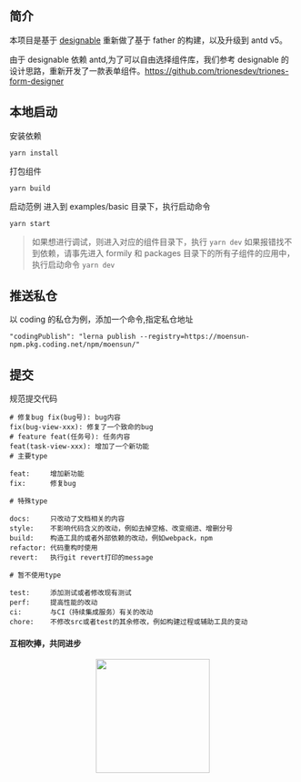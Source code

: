 ## 简介

本项目是基于 [designable](https://github.com/alibaba/designable) 重新做了基于 father 的构建，以及升级到 antd v5。

由于 designable 依赖 antd,为了可以自由选择组件库，我们参考 designable 的设计思路，重新开发了一款表单组件。https://github.com/trionesdev/triones-form-designer

## 本地启动

安装依赖

```
yarn install
```

打包组件

```
yarn build
```

启动范例
进入到 examples/basic 目录下，执行启动命令

```
yarn start
```

> 如果想进行调试，则进入对应的组件目录下，执行 `yarn dev`
> 如果报错找不到依赖，请事先进入 formily 和 packages 目录下的所有子组件的应用中，执行启动命令 `yarn dev`

## 推送私仓

以 coding 的私仓为例，添加一个命令,指定私仓地址

```
"codingPublish": "lerna publish --registry=https://moensun-npm.pkg.coding.net/npm/moensun/"
```

## 提交

规范提交代码

```
# 修复bug fix(bug号): bug内容
fix(bug-view-xxx): 修复了一个致命的bug
# feature feat(任务号): 任务内容
feat(task-view-xxx): 增加了一个新功能
# 主要type

feat:     增加新功能
fix:      修复bug

# 特殊type

docs:     只改动了文档相关的内容
style:    不影响代码含义的改动，例如去掉空格、改变缩进、增删分号
build:    构造工具的或者外部依赖的改动，例如webpack，npm
refactor: 代码重构时使用
revert:   执行git revert打印的message

# 暂不使用type

test:     添加测试或者修改现有测试
perf:     提高性能的改动
ci:       与CI（持续集成服务）有关的改动
chore:    不修改src或者test的其余修改，例如构建过程或辅助工具的变动

```

#### 互相吹捧，共同进步

<div style="width: 100%;text-align: center">
<img src="images/shuque_wx.jpg" width="200px" alt="">
</div>
